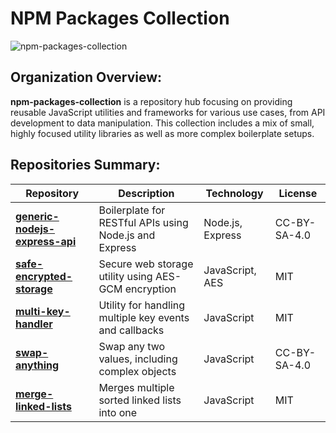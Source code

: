 # NPM Packages Collection
![npm-packages-collection](https://avatars.githubusercontent.com/u/183034652?s=400&u=a4d99f6d09a2edb926d9b29ece6f8858d4dcb652&v=4)

## Organization Overview:
**npm-packages-collection** is a repository hub focusing on providing reusable JavaScript utilities and frameworks for various use cases, from API development to data manipulation. This collection includes a mix of small, highly focused utility libraries as well as more complex boilerplate setups.

## Repositories Summary:

| Repository                                      | Description                                                     | Technology        | License          |
|-------------------------------------------------|-----------------------------------------------------------------|-------------------|------------------|
| [**generic-nodejs-express-api**](https://github.com/npm-packages-collection/generic-nodejs-express-api) | Boilerplate for RESTful APIs using Node.js and Express          | Node.js, Express  | CC-BY-SA-4.0     |
| [**safe-encrypted-storage**](https://github.com/npm-packages-collection/safe-encrypted-storage)   | Secure web storage utility using AES-GCM encryption             | JavaScript, AES   | MIT              |
| [**multi-key-handler**](https://github.com/npm-packages-collection/multi-key-handler)        | Utility for handling multiple key events and callbacks          | JavaScript        | MIT              |
| [**swap-anything**](https://github.com/npm-packages-collection/swap-anything)            | Swap any two values, including complex objects                  | JavaScript        | CC-BY-SA-4.0     |
| [**merge-linked-lists**](https://github.com/npm-packages-collection/merge-linked-lists)       | Merges multiple sorted linked lists into one                   | JavaScript        | MIT              |
